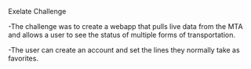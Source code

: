Exelate Challenge

-The challenge was to create a webapp that pulls live data from the MTA and allows a user to see the status of multiple forms of transportation. 

-The user can create an account and set the lines they normally take as favorites.

